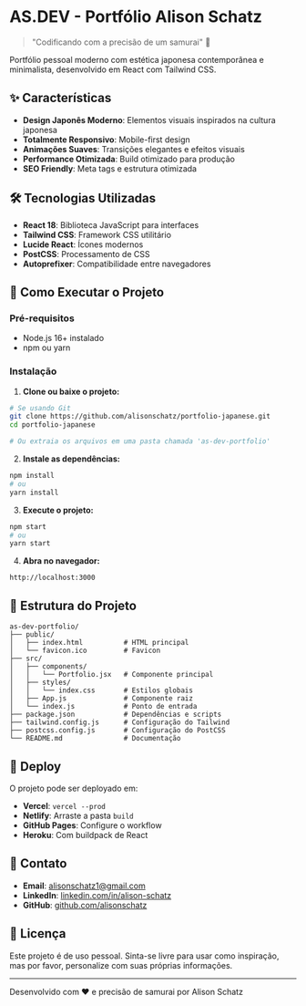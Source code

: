 # AS.DEV - Portfólio Alison Schatz

> "Codificando com a precisão de um samurai" 🎌

Portfólio pessoal moderno com estética japonesa contemporânea e minimalista, desenvolvido em React com Tailwind CSS.

## ✨ Características

- **Design Japonês Moderno**: Elementos visuais inspirados na cultura japonesa
- **Totalmente Responsivo**: Mobile-first design
- **Animações Suaves**: Transições elegantes e efeitos visuais
- **Performance Otimizada**: Build otimizado para produção
- **SEO Friendly**: Meta tags e estrutura otimizada

## 🛠️ Tecnologias Utilizadas

- **React 18**: Biblioteca JavaScript para interfaces
- **Tailwind CSS**: Framework CSS utilitário
- **Lucide React**: Ícones modernos
- **PostCSS**: Processamento de CSS
- **Autoprefixer**: Compatibilidade entre navegadores

## 🚀 Como Executar o Projeto

### Pré-requisitos
- Node.js 16+ instalado
- npm ou yarn

### Instalação

1. **Clone ou baixe o projeto:**
```bash
# Se usando Git
git clone https://github.com/alisonschatz/portfolio-japanese.git
cd portfolio-japanese

# Ou extraia os arquivos em uma pasta chamada 'as-dev-portfolio'
```

2. **Instale as dependências:**
```bash
npm install
# ou
yarn install
```

3. **Execute o projeto:**
```bash
npm start
# ou
yarn start
```

4. **Abra no navegador:**
```
http://localhost:3000
```

## 📁 Estrutura do Projeto

```
as-dev-portfolio/
├── public/
│   ├── index.html          # HTML principal
│   └── favicon.ico         # Favicon
├── src/
│   ├── components/
│   │   └── Portfolio.jsx   # Componente principal
│   ├── styles/
│   │   └── index.css       # Estilos globais
│   ├── App.js              # Componente raiz
│   └── index.js            # Ponto de entrada
├── package.json            # Dependências e scripts
├── tailwind.config.js      # Configuração do Tailwind
├── postcss.config.js       # Configuração do PostCSS
└── README.md               # Documentação
```

## 🚀 Deploy

O projeto pode ser deployado em:

- **Vercel**: `vercel --prod`
- **Netlify**: Arraste a pasta `build`
- **GitHub Pages**: Configure o workflow
- **Heroku**: Com buildpack de React

## 📧 Contato

- **Email**: alisonschatz1@gmail.com
- **LinkedIn**: [linkedin.com/in/alison-schatz](https://linkedin.com/in/alison-schatz/)
- **GitHub**: [github.com/alisonschatz](https://github.com/alisonschatz)

## 📄 Licença

Este projeto é de uso pessoal. Sinta-se livre para usar como inspiração, mas por favor, personalize com suas próprias informações.

---

Desenvolvido com ❤️ e precisão de samurai por Alison Schatz